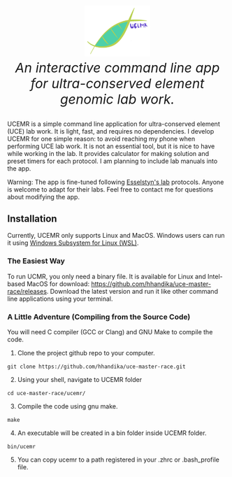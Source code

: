 <p align='center' style='font-size:30px;'>
<img src='static/ucmr-logo-2.png' width='150'>
<br>
<i>An interactive command line app for ultra-conserved element genomic lab work.</i>
</br>
</p>

UCEMR is a simple command line application for ultra-conserved element (UCE) lab work. It is light, fast, and requires no dependencies. I develop UCEMR for one simple reason: to avoid reaching my phone when performing UCE lab work. It is not an essential tool, but it is nice to have while working in the lab. It provides calculator for making solution and preset timers for each protocol. I am planning to include lab manuals into the app. 

Warning: The app is fine-tuned following <a href= 'https://esselstyn.github.io/'>Esselstyn's lab</a> protocols. Anyone is welcome to adapt for their labs. Feel free to contact me for questions about modifying the app.

## Installation
Currently, UCEMR only supports Linux and MacOS. Windows users can run it using <a href= 'https://docs.microsoft.com/en-us/windows/wsl/install-win10'>Windows Subsystem for Linux (WSL)</a>. 

### The Easiest Way
To run UCMR, you only need a binary file. It is available for Linux and Intel-based MacOS for download: https://github.com/hhandika/uce-master-race/releases. Download the latest version and run it like other command line applications using your terminal. 

### A Little Adventure (Compiling from the Source Code)

You will need C compiler (GCC or Clang) and GNU Make to compile the code. 

1. Clone the project github repo to your computer.

```
git clone https://github.com/hhandika/uce-master-race.git
```

2. Using your shell, navigate to UCEMR folder

```
cd uce-master-race/ucemr/
```
3. Compile the code using gnu make.

```
make
```
4. An executable will be created in a bin folder inside UCEMR folder.
```
bin/ucemr
```
5. You can copy ucemr to a path registered in your .zhrc or .bash_profile file.

